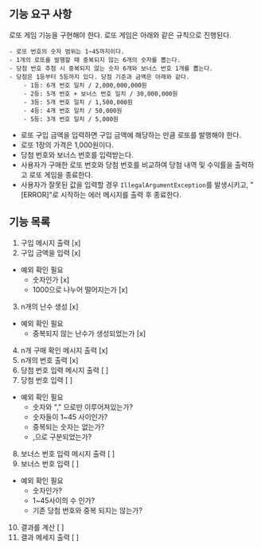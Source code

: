 ## 기능 요구 사항
로또 게임 기능을 구현해야 한다. 로또 게임은 아래와 같은 규칙으로 진행된다.

```
- 로또 번호의 숫자 범위는 1~45까지이다.
- 1개의 로또를 발행할 때 중복되지 않는 6개의 숫자를 뽑는다.
- 당첨 번호 추첨 시 중복되지 않는 숫자 6개와 보너스 번호 1개를 뽑는다.
- 당첨은 1등부터 5등까지 있다. 당첨 기준과 금액은 아래와 같다.
    - 1등: 6개 번호 일치 / 2,000,000,000원
    - 2등: 5개 번호 + 보너스 번호 일치 / 30,000,000원
    - 3등: 5개 번호 일치 / 1,500,000원
    - 4등: 4개 번호 일치 / 50,000원
    - 5등: 3개 번호 일치 / 5,000원
```

- 로또 구입 금액을 입력하면 구입 금액에 해당하는 만큼 로또를 발행해야 한다.
- 로또 1장의 가격은 1,000원이다.
- 당첨 번호와 보너스 번호를 입력받는다.
- 사용자가 구매한 로또 번호와 당첨 번호를 비교하여 당첨 내역 및 수익률을 출력하고 로또 게임을 종료한다.
- 사용자가 잘못된 값을 입력할 경우 `IllegalArgumentException`를 발생시키고, "[ERROR]"로 시작하는 에러 메시지를 출력 후 종료한다.

## 기능 목록
1. 구입 메시지 출력 [x]
2. 구입 금액을 입력 [x]
- 예외 확인 필요
    - 숫자인가 [x]
    - 1000으로 나누어 떨어지는가 [x]
3. n개의 난수 생성 [x]
- 예외 확인 필요
    - 중복되지 않는 난수가 생성되었는가 [x]
4. n개 구매 확인 메시지 출력 [x]
5. n개의 번호 출력 [x]
6. 당첨 번호 입력 메시지 출력 [ ]
7. 당첨 번호 입력 [ ]
- 예외 확인 필요
  - 숫자와 "," 으로만 이루어져있는가? 
  - 숫자들이 1~45 사이인가?
  - 중복되는 숫자는 없는가?
  - ,으로 구분되었는가?
8. 보너스 번호 입력 메시지 출력 [ ]
9. 보너스 번호 입력 [ ]
- 예외 확인 필요
  - 숫자인가?
  - 1~45사이의 수 인가?
  - 기존 당첨 번호와 중복 되지는 않는가?
10. 결과를 계산 [ ]
11. 결과 메세지 출력 [ ]